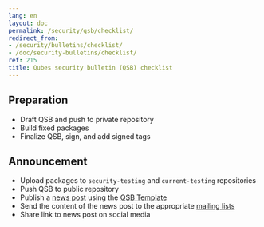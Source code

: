 ```yaml
---
lang: en
layout: doc
permalink: /security/qsb/checklist/
redirect_from:
- /security/bulletins/checklist/
- /doc/security-bulletins/checklist/
ref: 215
title: Qubes security bulletin (QSB) checklist
---
```


## Preparation

* Draft QSB and push to private repository
* Build fixed packages
* Finalize QSB, sign, and add signed tags

## Announcement

* Upload packages to `security-testing` and `current-testing` repositories
* Push QSB to public repository
* Publish a [news post](/news/) using the [QSB
  Template](/security/qsb/template/)
* Send the content of the news post to the appropriate [mailing
  lists](/support/)
* Share link to news post on social media
